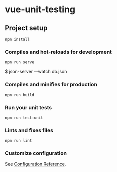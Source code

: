# vue-unit-testing

## Project setup
```
npm install
```

### Compiles and hot-reloads for development
```
npm run serve
```
$ json-server --watch db.json

### Compiles and minifies for production
```
npm run build
```

### Run your unit tests
```
npm run test:unit
```

### Lints and fixes files
```
npm run lint
```

### Customize configuration
See [Configuration Reference](https://cli.vuejs.org/config/).
